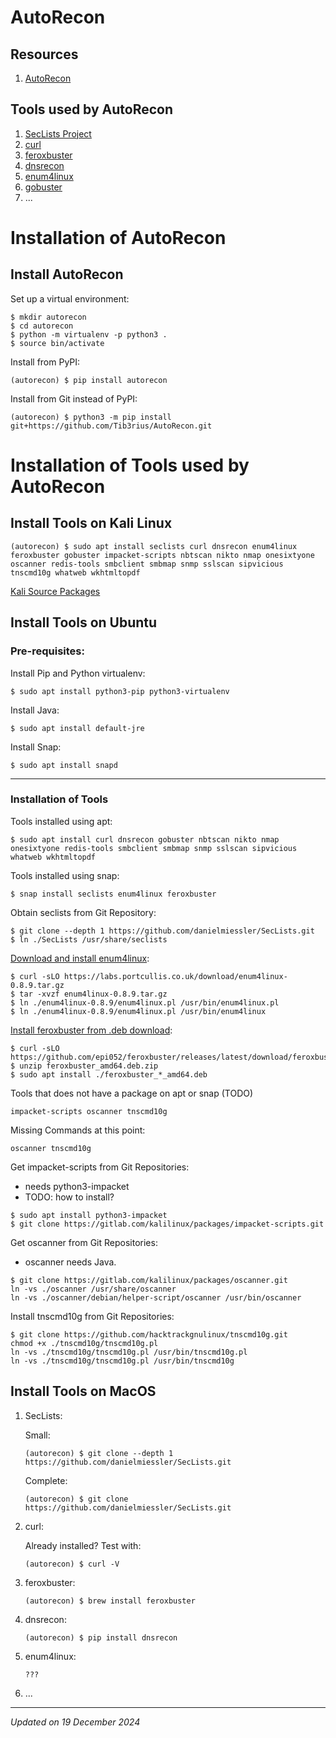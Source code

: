 # AutoRecon

## Resources

1. [AutoRecon](https://github.com/Tib3rius/AutoRecon)

## Tools used by AutoRecon

1. [SecLists Project](https://github.com/danielmiessler/SecLists)
1. [curl](https://curl.se/)
1. [feroxbuster](https://github.com/epi052/feroxbuster)
1. [dnsrecon](https://github.com/darkoperator/dnsrecon)
1. [enum4linux](https://github.com/CiscoCXSecurity/enum4linux)
1. [gobuster](https://github.com/OJ/gobuster)
1. ...

# Installation of AutoRecon

## Install AutoRecon

Set up a virtual environment:
```
$ mkdir autorecon
$ cd autorecon
$ python -m virtualenv -p python3 .
$ source bin/activate
```

Install from PyPI:
```
(autorecon) $ pip install autorecon
```

Install from Git instead of PyPI:
```
(autorecon) $ python3 -m pip install git+https://github.com/Tib3rius/AutoRecon.git
```

# Installation of Tools used by AutoRecon

## Install Tools on Kali Linux

```
(autorecon) $ sudo apt install seclists curl dnsrecon enum4linux feroxbuster gobuster impacket-scripts nbtscan nikto nmap onesixtyone oscanner redis-tools smbclient smbmap snmp sslscan sipvicious tnscmd10g whatweb wkhtmltopdf
```

[Kali Source Packages](https://gitlab.com/kalilinux/packages)

## Install Tools on Ubuntu

### Pre-requisites:

Install Pip and Python virtualenv:
```
$ sudo apt install python3-pip python3-virtualenv
```

Install Java:
```
$ sudo apt install default-jre
```

Install Snap:
```
$ sudo apt install snapd
```

***

### Installation of Tools

Tools installed using apt:
```
$ sudo apt install curl dnsrecon gobuster nbtscan nikto nmap onesixtyone redis-tools smbclient smbmap snmp sslscan sipvicious whatweb wkhtmltopdf
```

Tools installed using snap:
```
$ snap install seclists enum4linux feroxbuster
```

Obtain seclists from Git Repository:
```
$ git clone --depth 1 https://github.com/danielmiessler/SecLists.git
$ ln ./SecLists /usr/share/seclists
```

[Download and install enum4linux](https://labs.portcullis.co.uk/tools/enum4linux/):
```
$ curl -sLO https://labs.portcullis.co.uk/download/enum4linux-0.8.9.tar.gz
$ tar -xvzf enum4linux-0.8.9.tar.gz
$ ln ./enum4linux-0.8.9/enum4linux.pl /usr/bin/enum4linux.pl
$ ln ./enum4linux-0.8.9/enum4linux.pl /usr/bin/enum4linux
```

[Install feroxbuster from .deb download](https://epi052.github.io/feroxbuster-docs/docs/installation/):

```
$ curl -sLO https://github.com/epi052/feroxbuster/releases/latest/download/feroxbuster_amd64.deb.zip
$ unzip feroxbuster_amd64.deb.zip
$ sudo apt install ./feroxbuster_*_amd64.deb
```

Tools that does not have a package on apt or snap (TODO)
```
impacket-scripts oscanner tnscmd10g
```

Missing Commands at this point:
```
oscanner tnscmd10g
```

Get impacket-scripts from Git Repositories:
- needs python3-impacket
- TODO: how to install?
```
$ sudo apt install python3-impacket
$ git clone https://gitlab.com/kalilinux/packages/impacket-scripts.git
```

Get oscanner from Git Repositories:
- oscanner needs Java.
```
$ git clone https://gitlab.com/kalilinux/packages/oscanner.git
ln -vs ./oscanner /usr/share/oscanner
ln -vs ./oscanner/debian/helper-script/oscanner /usr/bin/oscanner
```

Install tnscmd10g from Git Repositories:
```
$ git clone https://github.com/hacktrackgnulinux/tnscmd10g.git
chmod +x ./tnscmd10g/tnscmd10g.pl
ln -vs ./tnscmd10g/tnscmd10g.pl /usr/bin/tnscmd10g.pl
ln -vs ./tnscmd10g/tnscmd10g.pl /usr/bin/tnscmd10g
```

## Install Tools on MacOS

1. SecLists:

    Small:
    ```
    (autorecon) $ git clone --depth 1 https://github.com/danielmiessler/SecLists.git
    ```

    Complete:
    ```
    (autorecon) $ git clone https://github.com/danielmiessler/SecLists.git
    ```

1. curl:

    Already installed? Test with:
    ```
    (autorecon) $ curl -V
    ```

1. feroxbuster:
    ```
    (autorecon) $ brew install feroxbuster
    ```

1. dnsrecon:
    ```
    (autorecon) $ pip install dnsrecon
    ```

1. enum4linux:
    ```
    ???
    ```

1. ...

***
*Updated on 19 December 2024*
